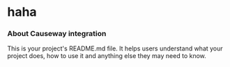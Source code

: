 haha
====

### About Causeway integration 

This is your project's README.md file. It helps users understand what your
project does, how to use it and anything else they may need to know.